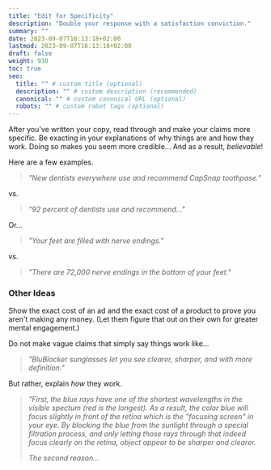 ```yaml
---
title: "Edit for Specificity"
description: "Double your response with a satisfaction conviction."
summary: ""
date: 2023-09-07T16:13:18+02:00
lastmod: 2023-09-07T16:13:18+02:00
draft: false
weight: 910
toc: true
seo:
  title: "" # custom title (optional)
  description: "" # custom description (recommended)
  canonical: "" # custom canonical URL (optional)
  robots: "" # custom robot tags (optional)
---
```

After you've written your copy, read through and make your claims more specific. Be exacting in your explanations of why things are and how they work. Doing so makes you seem more credible... And as a result, *believable*!

Here are a few examples.

> *"New dentists everywhere use and recommend CapSnap toothpase."*

vs.

> *"92 percent of dentists use and recommend..."*

Or...

> *"Your feet are filled with nerve endings."*

vs.

> *"There are 72,000 nerve endings in the bottom of your feet."*

### Other Ideas

Show the exact cost of an ad and the exact cost of a product to prove you aren't making any money. (Let them figure that out on their own for greater mental engagement.)

Do not make vague claims that simply say things work like...

> *"BluBlocker sunglasses let you see clearer, sharper, and with more definition."*

But rather, explain *how* they work.

> *"First, the blue rays have one of the shortest wavelengths in the visible spectum (red is the longest). As a result, the color blue will focus slightly in front of the retina which is the "focusing screen" in your eye. By blocking the blue from the sunlight through a special filtration process, and only letting those rays through that indeed focus clearly on the retina, object appear to be sharper and clearer.*
>
> *The second reason...*
